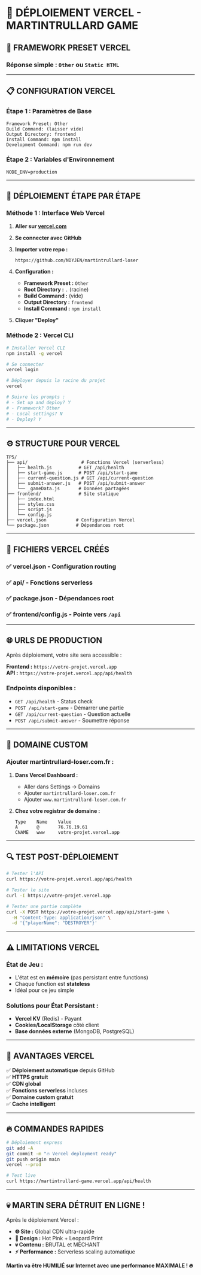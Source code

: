 # 🚀 DÉPLOIEMENT VERCEL - MARTINTRULLARD GAME

## 🎯 **FRAMEWORK PRESET VERCEL**

### **Réponse simple :** `Other` ou `Static HTML`

---

## 📋 **CONFIGURATION VERCEL**

### **Étape 1 : Paramètres de Base**
```
Framework Preset: Other
Build Command: (laisser vide)
Output Directory: frontend
Install Command: npm install
Development Command: npm run dev
```

### **Étape 2 : Variables d'Environnement**
```
NODE_ENV=production
```

---

## 🚀 **DÉPLOIEMENT ÉTAPE PAR ÉTAPE**

### **Méthode 1 : Interface Web Vercel**

1. **Aller sur [vercel.com](https://vercel.com)**
2. **Se connecter avec GitHub**
3. **Importer votre repo :**
   ```
   https://github.com/NDYJEN/martintrullard-loser
   ```
4. **Configuration :**
   - **Framework Preset :** `Other`
   - **Root Directory :** `.` (racine)
   - **Build Command :** (vide)
   - **Output Directory :** `frontend`
   - **Install Command :** `npm install`

5. **Cliquer "Deploy"**

### **Méthode 2 : Vercel CLI**

```bash
# Installer Vercel CLI
npm install -g vercel

# Se connecter
vercel login

# Déployer depuis la racine du projet
vercel

# Suivre les prompts :
# - Set up and deploy? Y
# - Framework? Other
# - Local settings? N
# - Deploy? Y
```

---

## ⚙️ **STRUCTURE POUR VERCEL**

```
TP5/
├── api/                    # Fonctions Vercel (serverless)
│   ├── health.js          # GET /api/health
│   ├── start-game.js      # POST /api/start-game
│   ├── current-question.js # GET /api/current-question
│   ├── submit-answer.js   # POST /api/submit-answer
│   └── _gameData.js       # Données partagées
├── frontend/              # Site statique
│   ├── index.html
│   ├── styles.css
│   ├── script.js
│   └── config.js
├── vercel.json           # Configuration Vercel
└── package.json          # Dépendances root
```

---

## 🔧 **FICHIERS VERCEL CRÉÉS**

### **✅ vercel.json** - Configuration routing
### **✅ api/** - Fonctions serverless 
### **✅ package.json** - Dépendances root
### **✅ frontend/config.js** - Pointe vers `/api`

---

## 🌐 **URLS DE PRODUCTION**

Après déploiement, votre site sera accessible :

**Frontend :** `https://votre-projet.vercel.app`  
**API :** `https://votre-projet.vercel.app/api/health`

### **Endpoints disponibles :**
- `GET /api/health` - Status check
- `POST /api/start-game` - Démarrer une partie
- `GET /api/current-question` - Question actuelle  
- `POST /api/submit-answer` - Soumettre réponse

---

## 🎨 **DOMAINE CUSTOM**

### **Ajouter martintrullard-loser.com.fr :**

1. **Dans Vercel Dashboard :**
   - Aller dans Settings → Domains
   - Ajouter `martintrullard-loser.com.fr`
   - Ajouter `www.martintrullard-loser.com.fr`

2. **Chez votre registrar de domaine :**
   ```
   Type    Name    Value
   A       @       76.76.19.61
   CNAME   www     votre-projet.vercel.app
   ```

---

## 🔍 **TEST POST-DÉPLOIEMENT**

```bash
# Tester l'API
curl https://votre-projet.vercel.app/api/health

# Tester le site
curl -I https://votre-projet.vercel.app

# Tester une partie complète
curl -X POST https://votre-projet.vercel.app/api/start-game \
  -H "Content-Type: application/json" \
  -d '{"playerName": "DESTROYER"}'
```

---

## ⚠️ **LIMITATIONS VERCEL**

### **État de Jeu :**
- L'état est en **mémoire** (pas persistant entre functions)
- Chaque function est **stateless**
- Idéal pour ce jeu simple

### **Solutions pour État Persistant :**
- **Vercel KV** (Redis) - Payant
- **Cookies/LocalStorage** côté client
- **Base données externe** (MongoDB, PostgreSQL)

---

## 🎉 **AVANTAGES VERCEL**

✅ **Déploiement automatique** depuis GitHub  
✅ **HTTPS gratuit**  
✅ **CDN global**  
✅ **Fonctions serverless** incluses  
✅ **Domaine custom gratuit**  
✅ **Cache intelligent**  

---

## 🔥 **COMMANDES RAPIDES**

```bash
# Déploiement express
git add -A
git commit -m "🔥 Vercel deployment ready"
git push origin main
vercel --prod

# Test live
curl https://martintrullard-game.vercel.app/api/health
```

---

## 💀 **MARTIN SERA DÉTRUIT EN LIGNE !**

Après le déploiement Vercel :
- **🌐 Site :** Global CDN ultra-rapide
- **🎨 Design :** Hot Pink + Leopard Print 
- **💀 Contenu :** BRUTAL et MÉCHANT
- **⚡ Performance :** Serverless scaling automatique

**Martin va être HUMILIÉ sur Internet avec une performance MAXIMALE ! 🔥** 